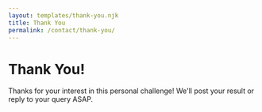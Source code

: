 ```yaml
---
layout: templates/thank-you.njk
title: Thank You
permalink: /contact/thank-you/
---
```

# Thank You!

Thanks for your interest in this personal challenge! We'll post your result or reply to your query ASAP.